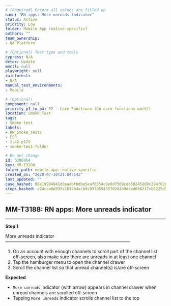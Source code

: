 ```yaml
---
# (Required) Ensure all values are filled up
name: "RN apps: More unreads indicator"
status: Active
priority: Low
folder: Mobile App (native-specific)
authors: ""
team_ownership: 
- QA Platform

# (Optional) Test type and tools
cypress: N/A
detox: Update
mmctl: null
playwright: null
rainforest: 
- N/A
manual_test_environments: 
- Mobile

# (Optional)
component: null
priority_p1_to_p4: P2 - Core Functions (Do core functions work?)
location: Smoke Test
tags: 
- Smoke test
labels: 
- RN_Smoke_Tests
- ESR
- 1.42-p123
- smoke-test-folder

# Do not change
id: 6396864
key: MM-T3188
folder_path: mobile-app--native-specific-
created_on: "2020-07-30T21:04:54Z"
last_updated: ""
case_hashed: 08e19904941d0eadbfbdbe5ea78354c0e0d7509cda58245280c294f026f3d41d2bfef8310ed79bfdc497892c8d1ae094
steps_hashed: a24caa6d83fa1b32b4acb8c937055435702d4b9daed668217cb8225d54c936f9f9fd5f1c67347715b42913fa677610b7
---
```


## MM-T3188: RN apps: More unreads indicator

---

**Step 1**

More unreads indicator\
————————————————————————————

1. On an account with enough channels to scroll part of the channel list off-screen, also make sure there are unreads in at least one channel
2. Tap the hamburger menu to open the channel drawer
3. Scroll the channel list so that unread channel(s) is/are off-screen

**Expected**

- `More unreads` indicator (with arrow) appears in channel drawer when unread channels are scrolled off-screen
- Tapping `More unreads` indicator scrolls channel list to the top
